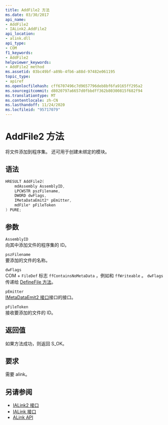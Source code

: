 ```yaml
---
title: AddFile2 方法
ms.date: 03/30/2017
api_name:
- AddFile2
- IALink2.AddFile2
api_location:
- alink.dll
api_type:
- COM
f1_keywords:
- AddFile2
helpviewer_keywords:
- AddFile2 method
ms.assetid: 03bc49bf-a89b-4fb6-a88d-97482e061195
topic_type:
- apiref
ms.openlocfilehash: cff6707496c7d9657796deb8bf6fa9165ff295a2
ms.sourcegitcommit: d8020797a6657d0fbbdff362b80300815f682f94
ms.translationtype: MT
ms.contentlocale: zh-CN
ms.lasthandoff: 11/24/2020
ms.locfileid: "95717079"
---
```

# <a name="addfile2-method"></a>AddFile2 方法

将文件添加到程序集。 还可用于创建未绑定的模块。  
  
## <a name="syntax"></a>语法  
  
```cpp  
HRESULT AddFile2(  
    mdAssembly AssemblyID,  
    LPCWSTR pszFilename,  
    DWORD dwFlags,  
    IMetaDataEmit2* pEmitter,  
    mdFile* pFileToken  
) PURE;  
```  
  
## <a name="parameters"></a>参数  

 `AssemblyID`  
 向其中添加文件的程序集的 ID。  
  
 `pszFilename`  
 要添加的文件的名称。  
  
 `dwFlags`  
 COM + `FileDef` 标志 `ffContainsNoMetaData` ，例如和 `ffWriteable` 。 `dwFlags` 传递给 [DefineFile 方法](../metadata/imetadataassemblyemit-definefile-method.md)。  
  
 `pEmitter`  
 [IMetaDataEmit2 接口](../metadata/imetadataemit2-interface.md)接口的接口。  
  
 `pFileToken`  
 接收要添加的文件的 ID。  
  
## <a name="return-value"></a>返回值  

 如果方法成功，则返回 S_OK。  
  
## <a name="requirements"></a>要求  

 需要 alink。  
  
## <a name="see-also"></a>另请参阅

- [IALink2 接口](ialink2-interface.md)
- [IALink 接口](ialink-interface.md)
- [ALink API](index.md)
